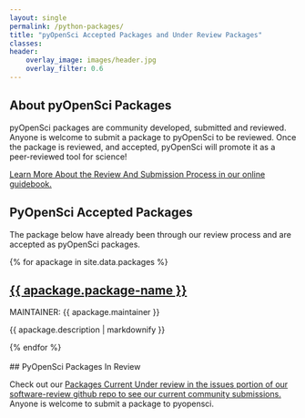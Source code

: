 ```yaml
---
layout: single
permalink: /python-packages/
title: "pyOpenSci Accepted Packages and Under Review Packages"
classes:
header:
    overlay_image: images/header.jpg
    overlay_filter: 0.6
---
```


## About pyOpenSci Packages
pyOpenSci packages are community developed, submitted and reviewed. Anyone is
welcome to submit a package to pyOpenSci to be reviewed. Once the package is reviewed,
and accepted, pyOpenSci will promote it as a peer-reviewed tool for science!

<a href="https://www.pyopensci.org/contributing-guide/open-source-software-peer-review/aims-and-scope.html" target="_blank">Learn More About the Review And Submission Process in our online guidebook. </a>

## PyOpenSci Accepted Packages
The package below have already been through our review process and are accepted
as pyOpenSci packages.

<div>
{% for apackage in site.data.packages %}
    <h2><a href="{{ apackage.link }}" target="_blank"> {{ apackage.package-name }} </a></h2>
     <p class="contrib_org">MAINTAINER: {{ apackage.maintainer }}</p>
  <p>{{ apackage.description | markdownify }}</p>
{% endfor %}
</div>

<br clear="both">
## PyOpenSci Packages In Review

Check out our <a href="https://github.com/pyOpenSci/software-review/issues" target="_blank">Packages Current Under review in the issues portion of our software-review github repo to see our current community submissions.</a> Anyone is welcome to submit a package to pyopensci.
